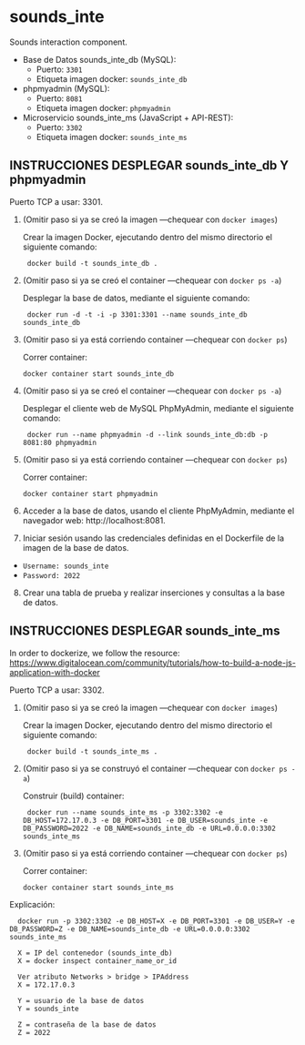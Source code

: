 # sounds_inte
Sounds interaction component.
* Base de Datos sounds_inte_db (MySQL): 
  *  Puerto: `3301`
  *  Etiqueta imagen docker: `sounds_inte_db`
* phpmyadmin (MySQL): 
  *  Puerto: `8081`
  *  Etiqueta imagen docker: `phpmyadmin`
* Microservicio sounds_inte_ms (JavaScript + API-REST): 
  *  Puerto: `3302`
  *  Etiqueta imagen docker: `sounds_inte_ms`


## INSTRUCCIONES DESPLEGAR sounds_inte_db Y phpmyadmin
Puerto TCP a usar: 3301.
1. (Omitir paso si ya se creó la imagen —chequear con `docker images`) 

   Crear la imagen Docker, ejecutando dentro del mismo directorio el siguiente comando: 

        docker build -t sounds_inte_db .

2. (Omitir paso si ya se creó el container —chequear con `docker ps -a`) 
   
   Desplegar la base de datos, mediante el siguiente comando:

        docker run -d -t -i -p 3301:3301 --name sounds_inte_db sounds_inte_db

3. (Omitir paso si ya está corriendo container —chequear con `docker ps`) 

   Correr container:

       docker container start sounds_inte_db

4. (Omitir paso si ya se creó el container —chequear con `docker ps -a`) 

   Desplegar el cliente web de MySQL PhpMyAdmin, mediante el siguiente comando:

        docker run --name phpmyadmin -d --link sounds_inte_db:db -p 8081:80 phpmyadmin
        
5. (Omitir paso si ya está corriendo container —chequear con `docker ps`) 

   Correr container:

       docker container start phpmyadmin        
        
6. Acceder a la base de datos, usando el cliente PhpMyAdmin, mediante el navegador
web: http://localhost:8081.

7. Iniciar sesión usando las credenciales definidas en el Dockerfile de la imagen de la base de datos.
  * `Username: sounds_inte`
  * `Password: 2022`

8. Crear una tabla de prueba y realizar inserciones y consultas a la base de datos.


## INSTRUCCIONES DESPLEGAR sounds_inte_ms

In order to dockerize, we follow the resource: https://www.digitalocean.com/community/tutorials/how-to-build-a-node-js-application-with-docker

Puerto TCP a usar: 3302.

1. (Omitir paso si ya se creó la imagen —chequear con `docker images`) 

   Crear la imagen Docker, ejecutando dentro del mismo directorio el siguiente comando: 

        docker build -t sounds_inte_ms .

2. (Omitir paso si ya se construyó el container —chequear con `docker ps -a`) 
   
   Construir (build) container:

        docker run --name sounds_inte_ms -p 3302:3302 -e DB_HOST=172.17.0.3 -e DB_PORT=3301 -e DB_USER=sounds_inte -e DB_PASSWORD=2022 -e DB_NAME=sounds_inte_db -e URL=0.0.0.0:3302 sounds_inte_ms

3. (Omitir paso si ya está corriendo container —chequear con `docker ps`) 

   Correr container:

       docker container start sounds_inte_ms

  Explicación:
     
      docker run -p 3302:3302 -e DB_HOST=X -e DB_PORT=3301 -e DB_USER=Y -e DB_PASSWORD=Z -e DB_NAME=sounds_inte_db -e URL=0.0.0.0:3302 sounds_inte_ms
      
      X = IP del contenedor (sounds_inte_db)
      X = docker inspect container_name_or_id
      
      Ver atributo Networks > bridge > IPAddress
      X = 172.17.0.3

      Y = usuario de la base de datos
      Y = sounds_inte

      Z = contraseña de la base de datos
      Z = 2022
